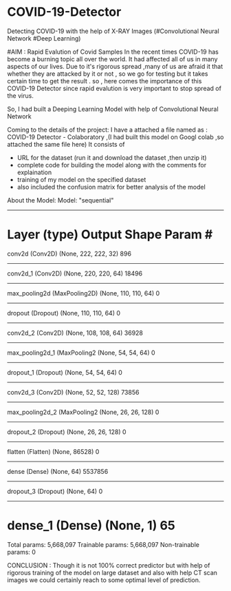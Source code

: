 # COVID-19-Detector
Detecting COVID-19 with the help of X-RAY Images (#Convolutional Neural Network #Deep Learning)

#AIM : Rapid Evalution of Covid Samples
In the recent times COVID-19 has become a burning topic all over the world. It had affected all of us in many aspects of our lives.
Due to it's rigorous spread ,many of us are afraid it that whether they are attacked by it or not , so we go for testing but it takes certain time to get the result .
so , here comes the importance of this COVID-19 Detector since rapid evalution is very important to stop spread of the virus.

So, I had built a Deeping Learning Model with help of Convolutional Neural Network

Coming to the details of the project:
I have a attached a file named as : COVID-19 Detector - Colaboratory ,(I had built this model on Googl colab ,so attached the same file here)
It consists of
 * URL for the dataset (run it and download the dataset ,then unzip it)
 * complete code for building the model along with the comments for explaination
 * training of my model on the specified dataset
 * also included the confusion matrix for better analysis of the model

About the Model:
Model: "sequential"
_________________________________________________________________
Layer (type)                 Output Shape              Param #   
=================================================================
conv2d (Conv2D)              (None, 222, 222, 32)      896       
_________________________________________________________________
conv2d_1 (Conv2D)            (None, 220, 220, 64)      18496     
_________________________________________________________________
max_pooling2d (MaxPooling2D) (None, 110, 110, 64)      0         
_________________________________________________________________
dropout (Dropout)            (None, 110, 110, 64)      0         
_________________________________________________________________
conv2d_2 (Conv2D)            (None, 108, 108, 64)      36928     
_________________________________________________________________
max_pooling2d_1 (MaxPooling2 (None, 54, 54, 64)        0         
_________________________________________________________________
dropout_1 (Dropout)          (None, 54, 54, 64)        0         
_________________________________________________________________
conv2d_3 (Conv2D)            (None, 52, 52, 128)       73856     
_________________________________________________________________
max_pooling2d_2 (MaxPooling2 (None, 26, 26, 128)       0         
_________________________________________________________________
dropout_2 (Dropout)          (None, 26, 26, 128)       0         
_________________________________________________________________
flatten (Flatten)            (None, 86528)             0         
_________________________________________________________________
dense (Dense)                (None, 64)                5537856   
_________________________________________________________________
dropout_3 (Dropout)          (None, 64)                0         
_________________________________________________________________
dense_1 (Dense)              (None, 1)                 65        
=================================================================
Total params: 5,668,097
Trainable params: 5,668,097
Non-trainable params: 0


CONCLUSION :
Though it is not 100% correct predictor but with help of rigorous training of the model on large dataset and also with help CT scan images we could certainly reach to some optimal level of prediction.

